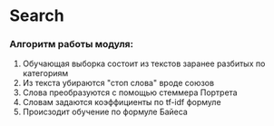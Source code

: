 ﻿# Search

### Алгоритм работы модуля:
1. Обучающая выборка состоит из текстов заранее разбитых по категориям
2. Из текста убираются "стоп слова" вроде союзов
3. Слова преобразуются с помощью стеммера Портрета
4. Словам задаются коэффициенты по tf-idf формуле
5. Происзодит обучение по формуле Байеса 